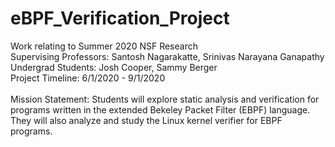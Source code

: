 # eBPF_Verification_Project
Work relating to Summer 2020 NSF Research \
Supervising Professors: Santosh Nagarakatte, Srinivas Narayana Ganapathy \
Undergrad Students: Josh Cooper, Sammy Berger \
Project Timeline: 6/1/2020 - 9/1/2020 \
\
Mission Statement: Students will explore static analysis and verification for programs written in the extended Bekeley Packet Filter (EBPF) language. They will also analyze and study the Linux kernel verifier for EBPF programs.

